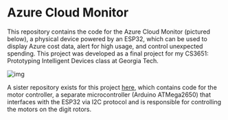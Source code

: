 # Azure Cloud Monitor

This repository contains the code for the Azure Cloud Monitor (pictured below), a physical device powered by an ESP32, which can be used to display Azure cost data, alert for high usage, and control unexpected spending. This project was developed as a final project for my CS3651: Prototyping Intelligent Devices class at Georgia Tech. 

![img](images/IMG_4883.jpg)

A sister repository exists for this project [here](https://github.com/Sebiancoder/AzureCloudMonitorMotorControl), which contains code for the motor controller, a separate microcontroller (Arduino ATMega2650) that interfaces with the ESP32 via I2C protocol and is responsible for controlling the motors on the digit rotors. 

